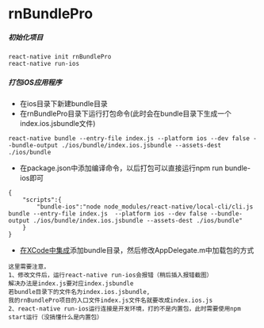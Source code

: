 # rnBundlePro
##### 初始化项目
```
react-native init rnBundlePro
react-native run-ios
```
##### 打包iOS应用程序
* 在ios目录下新建bundle目录
* 在rnBundlePro目录下运行打包命令(此时会在bundle目录下生成一个index.ios.jsbundle文件)
```
react-native bundle --entry-file index.js --platform ios --dev false --bundle-output ./ios/bundle/index.ios.jsbundle --assets-dest ./ios/bundle
```
* 在package.json中添加编译命令，以后打包可以直接运行npm run bundle-ios即可
```
{
    "scripts":{
        "bundle-ios":"node node_modules/react-native/local-cli/cli.js bundle --entry-file index.js  --platform ios --dev false --bundle-output ./ios/bundle/index.ios.jsbundle --assets-dest ./ios/bundle"
    }
}
```
* [在XCode中集成](https://www.jianshu.com/p/5bdce8da4d88)添加bundle目录，然后修改AppDelegate.m中加载包的方式
```
这里需要注意，
1、修改文件后，运行react-native run-ios会报错（稍后插入报错截图）
解决办法是index.js要对应index.jsbundle
若bundle目录下的文件名为index.ios.jsbundle,
我的rnBundlePro项目的入口文件index.js文件名就要改成index.ios.js
2、react-native run-ios运行连接是开发环境，打的不是内置包，此时需要使用npm start运行（没搞懂什么是内置包）

```